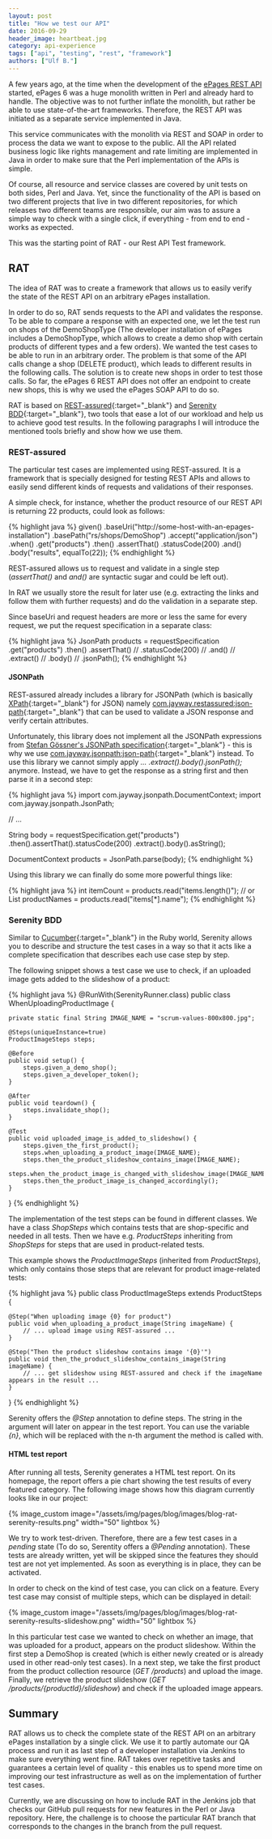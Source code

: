 ```yaml
---
layout: post
title: "How we test our API"
date: 2016-09-29
header_image: heartbeat.jpg
category: api-experience
tags: ["api", "testing", "rest", "framework"]
authors: ["Ulf B."]
---
```


A few years ago, at the time when the development of the [ePages REST API](/apps) started,
ePages 6 was a huge monolith written in Perl and already hard to handle.
The objective was to not further inflate the monolith, but rather be able to use state-of-the-art frameworks.
Therefore, the REST API was initiated as a separate service implemented in Java.

This service communicates with the monolith via REST and SOAP in order to process the data we want to expose to the public.
All the API related business logic like rights management and rate limiting are implemented in Java in order to make sure that the Perl implementation of the APIs is simple.

Of course, all resource and service classes are covered by unit tests on both sides, Perl and Java.
Yet, since the functionality of the API is based on two different projects that live in two different repositories,
for which releases two different teams are responsible,
our aim was to assure a simple way to check with a single click, if everything - from end to end - works as expected.

This was the starting point of RAT - our Rest API Test framework.

## RAT

The idea of RAT was to create a framework that allows us to easily verify the state of the REST API on an arbitrary ePages installation.

In order to do so, RAT sends requests to the API and validates the response.
To be able to compare a response with an expected one, we let the test run on shops of the DemoShopType
(The developer installation of ePages includes a DemoShopType, which allows to create a demo shop with certain products of different types and a few orders).
We wanted the test cases to be able to run in an arbitrary order.
The problem is that some of the API calls change a shop (DELETE product),
which leads to different results in the following calls.
The solution is to create new shops in order to test those calls.
So far, the ePages 6 REST API does not offer an endpoint to create new shops, this is why we used the ePages SOAP API to do so.

RAT is based on [REST-assured](http://rest-assured.io/){:target="_blank"} and [Serenity BDD](http://www.thucydides.info){:target="_blank"}, two tools that ease a lot of our workload and help us to achieve good test results.
In the following paragraphs I will introduce the mentioned tools briefly and show how we use them.

### REST-assured

The particular test cases are implemented using REST-assured. It is a framework that is specially designed for testing REST APIs and allows to easily send different kinds of requests and validations of their responses.

A simple check, for instance, whether the product resource of our REST API is returning 22 products, could look as follows:

{% highlight java %}
given()
    .baseUri("http://some-host-with-an-epages-installation")
    .basePath("rs/shops/DemoShop")
    .accept("application/json")
.when()
    .get("products")
.then()
    .assertThat()
    .statusCode(200)
    .and()
    .body("results", equalTo(22));
{% endhighlight %}

REST-assured allows us to request and validate in a single step (*assertThat()* and *and()* are syntactic sugar and could be left out).

In RAT we usually store the result for later use (e.g. extracting the links and follow them with further requests)
and do the validation in a separate step.

Since baseUri and request headers are more or less the same for every request, we put the request specification in a separate class:

{% highlight java %}
JsonPath products = requestSpecification
                    .get("products")
                    .then()
                    .assertThat() //
                    .statusCode(200) //
                    .and() //
                    .extract() //
                    .body() //
                    .jsonPath();
{% endhighlight %}

#### JSONPath ####

REST-assured already includes a library for JSONPath (which is basically [XPath](https://en.wikipedia.org/wiki/XPath){:target="_blank"} for JSON) namely [com.jayway.restassured:json-path](https://mvnrepository.com/artifact/com.jayway.restassured/json-path){:target="_blank"}
that can be used to validate a JSON response and verify certain attributes.

Unfortunately, this library does not implement all the JSONPath expressions from [Stefan Gössner's JSONPath specification](http://goessner.net/articles/JsonPath/){:target="_blank"} - this is why we use [com.jayway.jsonpath:json-path](https://mvnrepository.com/artifact/com.jayway.jsonpath/json-path){:target="_blank"} instead.
To use this library we cannot simply apply *... .extract().body().jsonPath();* anymore. Instead, we have to get the response as a string first and then parse it in a second step:

{% highlight java %}
import com.jayway.jsonpath.DocumentContext;
import com.jayway.jsonpath.JsonPath;

// ...

String body = requestSpecification.get("products")
            .then().assertThat().statusCode(200)
            .extract().body().asString();

DocumentContext products = JsonPath.parse(body);
{% endhighlight %}

Using this library we can finally do some more powerful things like:

{% highlight java %}
int itemCount = products.read("items.length()");
// or
List<String> productNames = products.read("items[*].name");
{% endhighlight %}

### Serenity BDD

Similar to [Cucumber](https://cucumber.io/){:target="_blank"} in the Ruby world,
Serenity allows you to describe and structure the test cases in a way so that it acts like a complete specification that describes each use case step by step.

The following snippet shows a test case we use to check, if an uploaded image gets added to the slideshow of a product:

{% highlight java %}
@RunWith(SerenityRunner.class)
public class WhenUploadingProductImage {

    private static final String IMAGE_NAME = "scrum-values-800x800.jpg";

    @Steps(uniqueInstance=true)
    ProductImageSteps steps;

    @Before
    public void setup() {
        steps.given_a_demo_shop();
        steps.given_a_developer_token();
    }

    @After
    public void teardown() {
        steps.invalidate_shop();
    }

    @Test
    public void uploaded_image_is_added_to_slideshow() {
        steps.given_the_first_product();
        steps.when_uploading_a_product_image(IMAGE_NAME);
        steps.then_the_product_slideshow_contains_image(IMAGE_NAME);
        steps.when_the_product_image_is_changed_with_slideshow_image(IMAGE_NAME);
        steps.then_the_product_image_is_changed_accordingly();
    }

}
{% endhighlight %}

The implementation of the test steps can be found in different classes.
We have a class *ShopSteps* which contains tests that are shop-specific and needed in all tests.
Then we have e.g. *ProductSteps* inheriting from *ShopSteps* for steps that are used in product-related tests.

This example shows the *ProductImageSteps* (inherited from *ProductSteps*), which only contains those steps that are relevant for product image-related tests:

{% highlight java %}
public class ProductImageSteps extends ProductSteps {

    @Step("When uploading image {0} for product")
    public void when_uploading_a_product_image(String imageName) {
        // ... upload image using REST-assured ...
    }

    @Step("Then the product slideshow contains image '{0}'")
    public void then_the_product_slideshow_contains_image(String imageName) {
        // ... get slideshow using REST-assured and check if the imageName appears in the result ...
    }
}
{% endhighlight %}

Serenity offers the *@Step* annotation to define steps.
The string in the argument will later on appear in the test report.
You can use the variable *{n}*, which will be replaced with the n-th argument the method is called with.

#### HTML test report

After running all tests, Serenity generates a HTML test report.
On its homepage, the report offers a pie chart showing the test results of every featured category.
The following image shows how this diagram currently looks like in our project:

{% image_custom image="/assets/img/pages/blog/images/blog-rat-serenity-results.png" width="50" lightbox %}

We try to work test-driven.
Therefore, there are a few test cases in a *pending* state (To do so, Serentity offers a *@Pending* annotation).
These tests are already written, yet will be skipped since the features they should test are not yet implemented.
As soon as everything is in place, they can be activated.

In order to check on the kind of test case, you can click on a feature.
Every test case may consist of multiple steps, which can be displayed in detail:

{% image_custom image="/assets/img/pages/blog/images/blog-rat-serenity-results-slideshow.png" width="50" lightbox %}


In this particular test case we wanted to check on whether an image, that was uploaded for a product, appears on the product slideshow.
Within the first step a DemoShop is created (which is either newly created or is already used in other read-only test cases).
In a next step, we take the first product from the product collection resource (*GET /products*) and upload the image. Finally, we retrieve the product slideshow (*GET /products/{productId}/slideshow*) and check if the uploaded image appears.

## Summary

RAT allows us to check the complete state of the REST API on an arbitrary ePages installation by a single click.
We use it to partly automate our QA process and run it as last step of a developer installation via Jenkins to make sure everything went fine.
RAT takes over repetitive tasks and guarantees a certain level of quality - this enables us to spend more time on improving our test infrastructure as well as on the implementation of further test cases.

Currently, we are discussing on how to include RAT in the Jenkins job that checks our GitHub pull requests for new features in the Perl or Java repository.
Here, the challenge is to choose the particular RAT branch that corresponds to the changes in the branch from the pull request.

